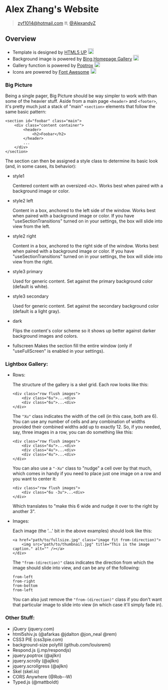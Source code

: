# Alex Zhang's Website
> <zyf1014@hotmail.com> :scorpius: [@AlexandyZ](https://github.com/AlexandyZ)

## Overview

- Template is designed by [HTML5 UP](https://html5up.net/) <img src="https://html5up.net/assets/icons/favicon.ico" width=18px alt="HTML5 UP"/>
- Background image is powered by [Bing Homepage Gallery](http://www.bing.com/HPImageArchive.aspx?format=js&idx=0&n=1) <img src="http://www.bing.com/sa/simg/bing_p_rr_teal_min.ico" width=18px alt="Bing Homepage Gallery"/>
- Gallery function is powered by [Poptrox](https://github.com/ajlkn/jquery.poptrox) <img src="https://avatars3.githubusercontent.com/u/2937342?v=3&s=400" width=18px alt="Poptrox"/>
- Icons are powered by [Font Awesome](https://fortawesome.github.io/Font-Awesome/cheatsheet) <img src="https://upload.wikimedia.org/wikipedia/commons/5/5f/Font_Awesome_logomark_blue.svg" width=18px alt="FontAwesome"/>

### Big Picture
Being a single pager, Big Picture should be way simpler to work with than some of the heavier stuff. Aside from a main page `<header>` and `<footer>`, it's pretty much just a stack of "main" `<section>` elements that follow the same basic pattern:
```
<section id="foobar" class="main">
    <div class="content container">
        <header>
            <h2>Foobar</h2>
        </header>
        ...
    </div>
</section>
```
The section can then be assigned a style class to determine its basic
look (and, in some cases, its behavior):

- style1

    Centered content with an oversized `<h2>`. Works best when
paired with a background image or color.

- style2 left
    
    Content in a box, anchored to the left side of the window. Works
best when paired with a background image or color. If you have
"useSectionTransitions" turned on in your settings, the box will
slide into view from the left.

- style2 right

    Content in a box, anchored to the right side of the window. Works
best when paired with a background image or color. If you have
"useSectionTransitions" turned on in your settings, the box will
slide into view from the right.

- style3 primary

    Used for generic content. Set against the primary background color (default is white).

- style3 secondary

    Used for generic content. Set against the secondary background color (default is a light gray).

- dark

    Flips the content's color scheme so it shows up better against darker background images and colors.

- fullscreen
    Makes the section fill the entire window (only if "useFullScreen" is enabled in your settings).


### Lightbox Gallery:

- Rows:

    The structure of the gallery is a skel grid. Each row looks like this:
    ```
    <div class="row flush images">
        <div class="6u">...<div>
        <div class="6u">...<div>
    </div>
    ```
    The `"Xu"` class indicates the width of the cell (in this case, both are 6).
    You can use any number of cells and any combination of widths provided their combined widths add up to exactly 12. So, if you needed, say, three images in a row, you can do something like this:

    ```
    <div class="row flush images">
        <div class="4u">...<div>
        <div class="4u">...<div>
        <div class="4u">...<div>
    </div>
    ```

    You can also use a `"-Xu"` class to "nudge" a cell over by that much, which comes in handy if you need to place just one image on a row and you want to center it:
    ```
    <div class="row flush images">
        <div class="6u -3u">...<div>
    </div>
    ```
    Which translates to "make this 6 wide and nudge it over to the right by another 3".

- Images:

    Each image (the '...' bit in the above examples) should look like this:
    ```
    <a href="path/to/fullsize.jpg" class="image fit from-(direction)">
        <img src="path/to/thumbnail.jpg" title="This is the image caption." alt="" /></a>
    </div>
    ```
    The `"from-(direction)"` class indicates the direction from which the image should slide into view, and can be any of the following:
    ```
    from-left
    from-right
    from-bottom
    from-left
    ```
    You can also just remove the `"from-(direction)"` class if you don't want that particular image to slide into view (in which case it'll simply fade in).

### Other Stuff:

- jQuery (jquery.com)
- html5shiv.js (@afarkas @jdalton @jon_neal @rem)
- CSS3 PIE (css3pie.com)
- background-size polyfill (github.com/louisremi)
- Respond.js (j.mp/respondjs)
- jquery.poptrox (@ajlkn)
- jquery.scrolly (@ajlkn)
- jquery.scrollgress (@ajlkn)
- Skel (skel.io)
- CORS Anywhere (@Rob--W)
- Typed.js (@mattboldt)
